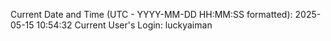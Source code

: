 Current Date and Time (UTC - YYYY-MM-DD HH:MM:SS formatted): 2025-05-15 10:54:32
Current User's Login: luckyaiman
